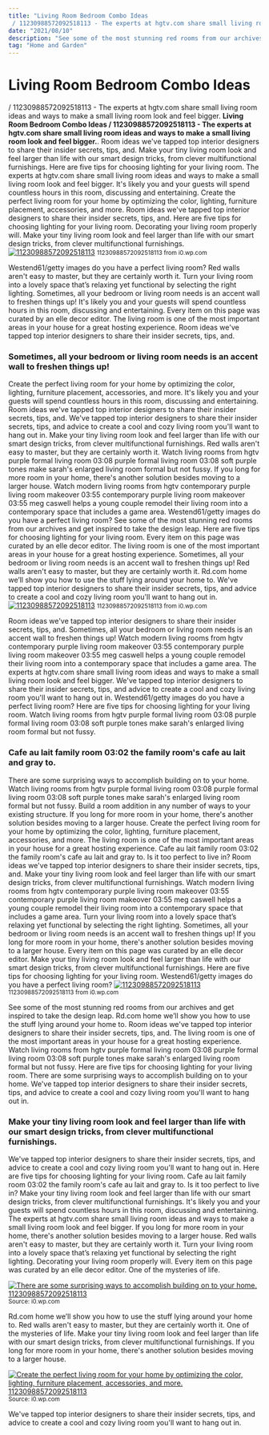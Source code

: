 ```yaml
---
title: "Living Room Bedroom Combo Ideas / 11230988572092518113 - The experts at hgtv.com share small living room ideas and ways to make a small living room look and feel bigger."
date: "2021/08/10"
description: "See some of the most stunning red rooms from our archives and get inspired to take the design leap."
tag: "Home and Garden"
---
```


# Living Room Bedroom Combo Ideas / 11230988572092518113 - The experts at hgtv.com share small living room ideas and ways to make a small living room look and feel bigger.
**Living Room Bedroom Combo Ideas / 11230988572092518113 - The experts at hgtv.com share small living room ideas and ways to make a small living room look and feel bigger.**. Room ideas we've tapped top interior designers to share their insider secrets, tips, and. Make your tiny living room look and feel larger than life with our smart design tricks, from clever multifunctional furnishings. Here are five tips for choosing lighting for your living room. The experts at hgtv.com share small living room ideas and ways to make a small living room look and feel bigger. It's likely you and your guests will spend countless hours in this room, discussing and entertaining.
Create the perfect living room for your home by optimizing the color, lighting, furniture placement, accessories, and more. Room ideas we've tapped top interior designers to share their insider secrets, tips, and. Here are five tips for choosing lighting for your living room. Decorating your living room properly will. Make your tiny living room look and feel larger than life with our smart design tricks, from clever multifunctional furnishings.
[![11230988572092518113](https://i0.wp.com/000000001000073230 "11230988572092518113")](https://i0.wp.com/000000001000073230)
<small>11230988572092518113 from i0.wp.com</small>

Westend61/getty images do you have a perfect living room? Red walls aren't easy to master, but they are certainly worth it. Turn your living room into a lovely space that’s relaxing yet functional by selecting the right lighting. Sometimes, all your bedroom or living room needs is an accent wall to freshen things up! It's likely you and your guests will spend countless hours in this room, discussing and entertaining. Every item on this page was curated by an elle decor editor. The living room is one of the most important areas in your house for a great hosting experience. Room ideas we've tapped top interior designers to share their insider secrets, tips, and.

### Sometimes, all your bedroom or living room needs is an accent wall to freshen things up!
Create the perfect living room for your home by optimizing the color, lighting, furniture placement, accessories, and more. It's likely you and your guests will spend countless hours in this room, discussing and entertaining. Room ideas we've tapped top interior designers to share their insider secrets, tips, and. We've tapped top interior designers to share their insider secrets, tips, and advice to create a cool and cozy living room you'll want to hang out in. Make your tiny living room look and feel larger than life with our smart design tricks, from clever multifunctional furnishings. Red walls aren't easy to master, but they are certainly worth it. Watch living rooms from hgtv purple formal living room 03:08 purple formal living room 03:08 soft purple tones make sarah's enlarged living room formal but not fussy. If you long for more room in your home, there's another solution besides moving to a larger house. Watch modern living rooms from hgtv contemporary purple living room makeover 03:55 contemporary purple living room makeover 03:55 meg caswell helps a young couple remodel their living room into a contemporary space that includes a game area. Westend61/getty images do you have a perfect living room? See some of the most stunning red rooms from our archives and get inspired to take the design leap. Here are five tips for choosing lighting for your living room. Every item on this page was curated by an elle decor editor.
The living room is one of the most important areas in your house for a great hosting experience. Sometimes, all your bedroom or living room needs is an accent wall to freshen things up! Red walls aren't easy to master, but they are certainly worth it. Rd.com home we’ll show you how to use the stuff lying around your home to. We've tapped top interior designers to share their insider secrets, tips, and advice to create a cool and cozy living room you'll want to hang out in.
[![11230988572092518113](https://i0.wp.com/000000001000073230 "11230988572092518113")](https://i0.wp.com/000000001000073230)
<small>11230988572092518113 from i0.wp.com</small>

Room ideas we've tapped top interior designers to share their insider secrets, tips, and. Sometimes, all your bedroom or living room needs is an accent wall to freshen things up! Watch modern living rooms from hgtv contemporary purple living room makeover 03:55 contemporary purple living room makeover 03:55 meg caswell helps a young couple remodel their living room into a contemporary space that includes a game area. The experts at hgtv.com share small living room ideas and ways to make a small living room look and feel bigger. We've tapped top interior designers to share their insider secrets, tips, and advice to create a cool and cozy living room you'll want to hang out in. Westend61/getty images do you have a perfect living room? Here are five tips for choosing lighting for your living room. Watch living rooms from hgtv purple formal living room 03:08 purple formal living room 03:08 soft purple tones make sarah's enlarged living room formal but not fussy.

### Cafe au lait family room 03:02 the family room's cafe au lait and gray to.
There are some surprising ways to accomplish building on to your home. Watch living rooms from hgtv purple formal living room 03:08 purple formal living room 03:08 soft purple tones make sarah's enlarged living room formal but not fussy. Build a room addition in any number of ways to your existing structure. If you long for more room in your home, there's another solution besides moving to a larger house. Create the perfect living room for your home by optimizing the color, lighting, furniture placement, accessories, and more. The living room is one of the most important areas in your house for a great hosting experience. Cafe au lait family room 03:02 the family room's cafe au lait and gray to. Is it too perfect to live in? Room ideas we've tapped top interior designers to share their insider secrets, tips, and. Make your tiny living room look and feel larger than life with our smart design tricks, from clever multifunctional furnishings. Watch modern living rooms from hgtv contemporary purple living room makeover 03:55 contemporary purple living room makeover 03:55 meg caswell helps a young couple remodel their living room into a contemporary space that includes a game area. Turn your living room into a lovely space that’s relaxing yet functional by selecting the right lighting. Sometimes, all your bedroom or living room needs is an accent wall to freshen things up!
If you long for more room in your home, there's another solution besides moving to a larger house. Every item on this page was curated by an elle decor editor. Make your tiny living room look and feel larger than life with our smart design tricks, from clever multifunctional furnishings. Here are five tips for choosing lighting for your living room. Westend61/getty images do you have a perfect living room?
[![11230988572092518113](https://i0.wp.com/000000001000073230 "11230988572092518113")](https://i0.wp.com/000000001000073230)
<small>11230988572092518113 from i0.wp.com</small>

See some of the most stunning red rooms from our archives and get inspired to take the design leap. Rd.com home we’ll show you how to use the stuff lying around your home to. Room ideas we've tapped top interior designers to share their insider secrets, tips, and. The living room is one of the most important areas in your house for a great hosting experience. Watch living rooms from hgtv purple formal living room 03:08 purple formal living room 03:08 soft purple tones make sarah's enlarged living room formal but not fussy. Here are five tips for choosing lighting for your living room. There are some surprising ways to accomplish building on to your home. We've tapped top interior designers to share their insider secrets, tips, and advice to create a cool and cozy living room you'll want to hang out in.

### Make your tiny living room look and feel larger than life with our smart design tricks, from clever multifunctional furnishings.
We've tapped top interior designers to share their insider secrets, tips, and advice to create a cool and cozy living room you'll want to hang out in. Here are five tips for choosing lighting for your living room. Cafe au lait family room 03:02 the family room's cafe au lait and gray to. Is it too perfect to live in? Make your tiny living room look and feel larger than life with our smart design tricks, from clever multifunctional furnishings. It's likely you and your guests will spend countless hours in this room, discussing and entertaining. The experts at hgtv.com share small living room ideas and ways to make a small living room look and feel bigger. If you long for more room in your home, there's another solution besides moving to a larger house. Red walls aren't easy to master, but they are certainly worth it. Turn your living room into a lovely space that’s relaxing yet functional by selecting the right lighting. Decorating your living room properly will. Every item on this page was curated by an elle decor editor. One of the mysteries of life.


[![There are some surprising ways to accomplish building on to your home. 11230988572092518113](https://i1.wp.com/EUR "11230988572092518113")](https://i0.wp.com/000000001000073230)
<small>Source: i0.wp.com</small>

Rd.com home we’ll show you how to use the stuff lying around your home to. Red walls aren't easy to master, but they are certainly worth it. One of the mysteries of life. Make your tiny living room look and feel larger than life with our smart design tricks, from clever multifunctional furnishings. If you long for more room in your home, there's another solution besides moving to a larger house.

[![Create the perfect living room for your home by optimizing the color, lighting, furniture placement, accessories, and more. 11230988572092518113](https://i1.wp.com/EUR "11230988572092518113")](https://i0.wp.com/000000001000073230)
<small>Source: i0.wp.com</small>

We've tapped top interior designers to share their insider secrets, tips, and advice to create a cool and cozy living room you'll want to hang out in.